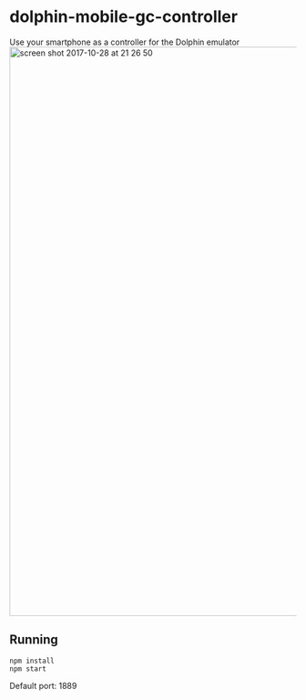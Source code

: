 # dolphin-mobile-gc-controller
Use your smartphone as a controller for the Dolphin emulator
<img width="999" alt="screen shot 2017-10-28 at 21 26 50" src="https://user-images.githubusercontent.com/2439255/32137787-dafe3f20-bc26-11e7-939b-ed4570b33896.png">
## Running
```
npm install
npm start
```
Default port: 1889
